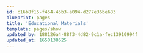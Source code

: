 ```yaml
---
id: c16b8f15-f454-45b3-a094-d277e36be683
blueprint: pages
title: 'Educational Materials'
template: pages/show
updated_by: 188126a4-88f3-4d82-9c1a-fec13910994f
updated_at: 1650138625
---
```

